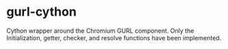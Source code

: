 # gurl-cython
Cython wrapper around the Chromium GURL component.
Only the Initialization, getter, checker, and resolve functions have been implemented.
